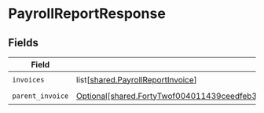 # PayrollReportResponse


## Fields

| Field                                                                                                                                                                                        | Type                                                                                                                                                                                         | Required                                                                                                                                                                                     | Description                                                                                                                                                                                  |
| -------------------------------------------------------------------------------------------------------------------------------------------------------------------------------------------- | -------------------------------------------------------------------------------------------------------------------------------------------------------------------------------------------- | -------------------------------------------------------------------------------------------------------------------------------------------------------------------------------------------- | -------------------------------------------------------------------------------------------------------------------------------------------------------------------------------------------- |
| `invoices`                                                                                                                                                                                   | list[[shared.PayrollReportInvoice](undefined/models/shared/payrollreportinvoice.md)]                                                                                                         | :heavy_check_mark:                                                                                                                                                                           | N/A                                                                                                                                                                                          |
| `parent_invoice`                                                                                                                                                                             | [Optional[shared.FortyTwof004011439ceedfeb392c84d36ad40443a5a0446d1efa02369c56e930a1c07]](undefined/models/shared/fortytwof004011439ceedfeb392c84d36ad40443a5a0446d1efa02369c56e930a1c07.md) | :heavy_check_mark:                                                                                                                                                                           | N/A                                                                                                                                                                                          |